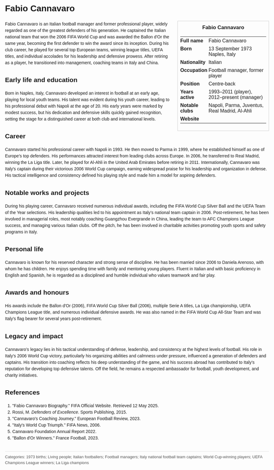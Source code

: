<!DOCTYPE html>
<html>
<head>
  <title>Fabio Cannavaro – Profile</title>
  <style>
    body { font-family: Arial, sans-serif; margin: 2rem auto; max-width: 960px; line-height: 1.5; }
    aside.infobox { float: right; width: 280px; margin: 0 0 1rem 1.5rem; border: 1px solid #ccc; padding: 0.5rem; font-size: 0.9rem; }
    aside.infobox h3 { text-align: center; margin-top: 0; }
    aside.infobox table { width: 100%; border-collapse: collapse; }
    aside.infobox td { padding: 0.25rem 0; vertical-align: top; }
    h1 { margin-top: 0; }
    footer.categories { font-size: 0.8rem; color: #555; border-top: 1px solid #ddd; padding-top: 0.5rem; margin-top: 2rem; }
  </style>
</head>
<body>
  <h1>Fabio Cannavaro</h1>
  <aside class="infobox">
    <h3>Fabio Cannavaro</h3>
    <table>
      <tr><td><strong>Full name</strong></td><td>Fabio Cannavaro</td></tr>
      <tr><td><strong>Born</strong></td><td>13 September 1973<br>Naples, Italy</td></tr>
      <tr><td><strong>Nationality</strong></td><td>Italian</td></tr>
      <tr><td><strong>Occupation</strong></td><td>Football manager, former player</td></tr>
      <tr><td><strong>Position</strong></td><td>Centre-back</td></tr>
      <tr><td><strong>Years active</strong></td><td>1993–2011 (player), 2012–present (manager)</td></tr>
      <tr><td><strong>Notable clubs</strong></td><td>Napoli, Parma, Juventus, Real Madrid, Al-Ahli</td></tr>
      <tr><td><strong>Website</strong></td><td></td></tr>
    </table>
  </aside>
  <p>Fabio Cannavaro is an Italian football manager and former professional player, widely regarded as one of the greatest defenders of his generation. He captained the Italian national team that won the 2006 FIFA World Cup and was awarded the Ballon d'Or the same year, becoming the first defender to win the award since its inception. During his club career, he played for several top European teams, winning league titles, UEFA titles, and individual accolades for his leadership and defensive prowess. After retiring as a player, he transitioned into management, coaching teams in Italy and China.</p>

  <h2>Early life and education</h2>
  <p>Born in Naples, Italy, Cannavaro developed an interest in football at an early age, playing for local youth teams. His talent was evident during his youth career, leading to his professional debut with Napoli at the age of 20. His early years were marked by modest success, but his dedication and defensive skills quickly gained recognition, setting the stage for a distinguished career at both club and international levels.</p>

  <h2>Career</h2>
  <p>Cannavaro started his professional career with Napoli in 1993. He then moved to Parma in 1999, where he established himself as one of Europe's top defenders. His performances attracted interest from leading clubs across Europe. In 2006, he transferred to Real Madrid, winning the La Liga title. Later, he played for Al-Ahli in the United Arab Emirates before retiring in 2011. Internationally, Cannavaro was Italy's captain during their victorious 2006 World Cup campaign, earning widespread praise for his leadership and organization in defense. His tactical intelligence and consistency defined his playing style and made him a model for aspiring defenders.</p>

  <h2>Notable works and projects</h2>
  <p>During his playing career, Cannavaro received numerous individual awards, including the FIFA World Cup Silver Ball and the UEFA Team of the Year selections. His leadership qualities led to his appointment as Italy’s national team captain in 2006. Post-retirement, he has been involved in managerial roles, most notably coaching Guangzhou Evergrande in China, leading the team to AFC Champions League success, and managing various Italian clubs. Off the pitch, he has been involved in charitable activities promoting youth sports and safety programs in Italy.</p>

  <h2>Personal life</h2>
  <p>Cannavaro is known for his reserved character and strong sense of discipline. He has been married since 2006 to Daniela Arenoso, with whom he has children. He enjoys spending time with family and mentoring young players. Fluent in Italian and with basic proficiency in English and Spanish, he is regarded as a disciplined and humble individual who values teamwork and fair play.</p>

  <h2>Awards and honours</h2>
  <p>His awards include the Ballon d'Or (2006), FIFA World Cup Silver Ball (2006), multiple Serie A titles, La Liga championship, UEFA Champions League title, and numerous individual defensive awards. He was also named in the FIFA World Cup All-Star Team and was Italy’s flag bearer for several years post-retirement.</p>

  <h2>Legacy and impact</h2>
  <p>Cannavaro’s legacy lies in his tactical understanding of defense, leadership, and consistency at the highest levels of football. His role in Italy’s 2006 World Cup victory, particularly his organizing abilities and calmness under pressure, influenced a generation of defenders and captains. His transition into coaching reflects his deep understanding of the game, and his success abroad has contributed to Italy’s reputation for developing top defensive talents. Off the field, he remains a respected ambassador for football, youth development, and charity initiatives.</p>

  <h2>References</h2>
  <ol>
    <li>"Fabio Cannavaro Biography." FIFA Official Website. Retrieved 12 May 2025.</li>
    <li>Rossi, M. <i>Defenders of Excellence</i>. Sports Publishing, 2015.</li>
    <li>"Cannavaro's Coaching Journey." European Football Review, 2023.</li>
    <li>"Italy's World Cup Triumph." FIFA News, 2006.</li>
    <li>Cannavaro Foundation Annual Report 2022.</li>
    <li>"Ballon d'Or Winners." France Football, 2023.</li>
  </ol>

  <footer class="categories">Categories: 1973 births; Living people; Italian footballers; Football managers; Italy national football team captains; World Cup-winning players; UEFA Champions League winners; La Liga champions</footer>
</body>
</html>